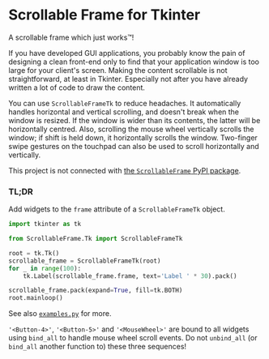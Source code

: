 # Scrollable Frame for Tkinter
A scrollable frame which just works:tm:!

If you have developed GUI applications, you probably know the pain of designing a clean front-end only to find that
your application window is too large for your client's screen. Making the content scrollable is not straightforward, at
least in Tkinter. Especially not after you have already written a lot of code to draw the content.

You can use `ScrollableFrameTk` to reduce headaches. It automatically handles horizontal and vertical scrolling, and
doesn't break when the window is resized. If the window is wider than its contents, the latter will be horizontally
centred. Also, scrolling the mouse wheel vertically scrolls the window; if shift is held down, it horizontally scrolls
the window. Two-finger swipe gestures on the touchpad can also be used to scroll horizontally and vertically.

This project is not connected with [the `ScrollableFrame` PyPI package](https://pypi.org/project/ScrollableFrame/).

### TL;DR
Add widgets to the `frame` attribute of a `ScrollableFrameTk` object.
```python
import tkinter as tk

from ScrollableFrame.Tk import ScrollableFrameTk

root = tk.Tk()
scrollable_frame = ScrollableFrameTk(root)
for _ in range(100):
    tk.Label(scrollable_frame.frame, text='Label ' * 30).pack()

scrollable_frame.pack(expand=True, fill=tk.BOTH)
root.mainloop()
```

See also [`examples.py`](examples.py) for more.

`'<Button-4>'`, `'<Button-5>'` and `'<MouseWheel>'` are bound to all widgets using `bind_all` to handle mouse wheel
scroll events. Do not `unbind_all` (or `bind_all` another function to) these three sequences!
